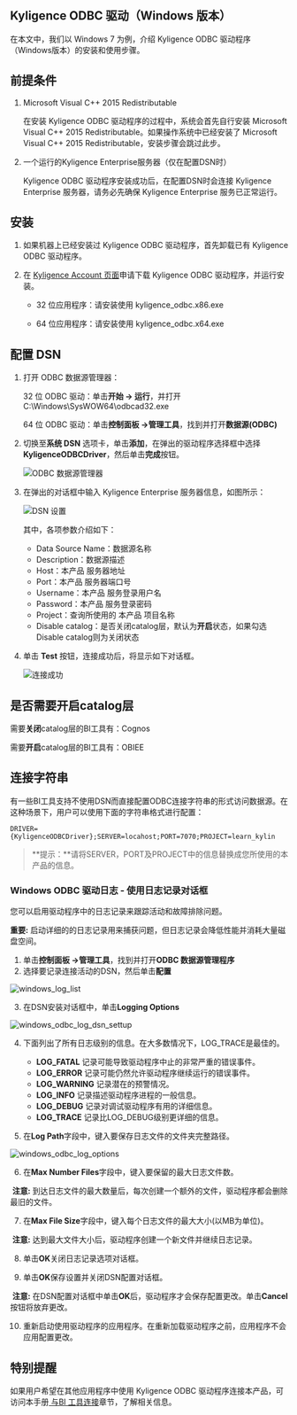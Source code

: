 ## Kyligence ODBC 驱动（Windows 版本）


在本文中，我们以 Windows 7 为例，介绍 Kyligence ODBC 驱动程序（Windows版本）的安装和使用步骤。

## 前提条件

1. Microsoft Visual C++ 2015 Redistributable

   在安装 Kyligence ODBC 驱动程序的过程中，系统会首先自行安装 Microsoft Visual C++ 2015 Redistributable。如果操作系统中已经安装了 Microsoft Visual C++ 2015 Redistributable，安装步骤会跳过此步。

2. 一个运行的Kyligence Enterprise服务器（仅在配置DSN时）

   Kyligence ODBC 驱动程序安装成功后，在配置DSN时会连接 Kyligence Enterprise 服务器，请务必先确保 Kyligence Enterprise 服务已正常运行。

## 安装

1. 如果机器上已经安装过 Kyligence ODBC 驱动程序，首先卸载已有 Kyligence ODBC 驱动程序。
2. 在 [Kyligence Account 页面](http://account.kyligence.io)申请下载 Kyligence ODBC 驱动程序，并运行安装。

   - 32 位应用程序：请安装使用 kyligence_odbc.x86.exe

   - 64 位应用程序：请安装使用 kyligence_odbc.x64.exe


## 配置 DSN

1. 打开 ODBC 数据源管理器：

   32 位 ODBC 驱动：单击**开始 -> 运行**，并打开 C:\Windows\SysWOW64\odbcad32.exe

   64 位 ODBC 驱动：单击**控制面板 ->管理工具**，找到并打开**数据源(ODBC)**

2. 切换至**系统 DSN** 选项卡，单击**添加**，在弹出的驱动程序选择框中选择 **KyligenceODBCDriver**，然后单击**完成**按钮。

   ![ODBC 数据源管理器](../images/01.png)

3. 在弹出的对话框中输入 Kyligence Enterprise 服务器信息，如图所示：

   ![DSN 设置](../images/02.png)

   其中，各项参数介绍如下：

   * Data Source Name：数据源名称
   * Description：数据源描述
   * Host：本产品 服务器地址
   * Port：本产品 服务器端口号
   * Username：本产品 服务登录用户名
   * Password：本产品 服务登录密码
   * Project：查询所使用的 本产品 项目名称
   * Disable catalog：是否关闭catalog层，默认为**开启**状态，如果勾选Disable catalog则为关闭状态

4. 单击 **Test** 按钮，连接成功后，将显示如下对话框。

   ![连接成功](../images/03.png)

## 是否需要开启catalog层

   需要**关闭**catalog层的BI工具有：Cognos

   需要**开启**catalog层的BI工具有：OBIEE

## 连接字符串

有一些BI工具支持不使用DSN而直接配置ODBC连接字符串的形式访问数据源。在这种场景下，用户可以使用下面的字符串格式进行配置：

```
DRIVER={KyligenceODBCDriver};SERVER=locahost;PORT=7070;PROJECT=learn_kylin
```

> **提示：**请将SERVER，PORT及PROJECT中的信息替换成您所使用的本产品的信息。

### Windows ODBC 驱动日志  - 使用日志记录对话框

您可以启用驱动程序中的日志记录来跟踪活动和故障排除问题。

**重要:** 启动详细的的日志记录用来捕获问题，但日志记录会降低性能并消耗大量磁盘空间。

1. 单击**控制面板 ->管理工具**，找到并打开**ODBC 数据源管理程序**
2. 选择要记录连接活动的DSN，然后单击**配置**

![windows_log_list](../images/odbc_log/windows_dsn_list.png)

3. 在DSN安装对话框中，单击**Logging Options**

![windows_odbc_log_dsn_settup](../images/odbc_log/windows_odbc_log_dsn_settup.png)

4. 下面列出了所有日志级别的信息。在大多数情况下，LOG_TRACE是最佳的。
   - **LOG_FATAL**  记录可能导致驱动程序中止的非常严重的错误事件。
   - **LOG_ERROR**  记录可能仍然允许驱动程序继续运行的错误事件。
   - **LOG_WARNING**  记录潜在的预警情况。
   - **LOG_INFO**  记录描述驱动程序进程的一般信息。
   - **LOG_DEBUG**  记录对调试驱动程序有用的详细信息。
   - **LOG_TRACE**  记录比LOG_DEBUG级别更详细的信息。

5. 在**Log Path**字段中，键入要保存日志文件的文件夹完整路径。

![windows_odbc_log_options](../images/odbc_log/windows_odbc_log_options.png)

6. 在**Max Number Files**字段中，键入要保留的最大日志文件数。

​      **注意:** 到达日志文件的最大数量后，每次创建一个额外的文件，驱动程序都会删除最旧的文件。

7. 在**Max File Size**字段中，键入每个日志文件的最大大小(以MB为单位)。

​      **注意:** 达到最大文件大小后，驱动程序创建一个新文件并继续日志记录。

8. 单击**OK**关闭日志记录选项对话框。

9. 单击**OK**保存设置并关闭DSN配置对话框。

​      **注意:** 在DSN配置对话框中单击**OK**后，驱动程序才会保存配置更改。单击**Cancel**按钮将放弃更改。

10. 重新启动使用驱动程序的应用程序。在重新加载驱动程序之前，应用程序不会应用配置更改。

## 特别提醒

如果用户希望在其他应用程序中使用 Kyligence ODBC 驱动程序连接本产品，可访问本手册[ 与BI 工具连接](../../bi/README.md)章节，了解相关信息。

